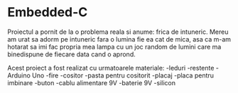 # Embedded-C
Proiectul a pornit de la o problema reala si anume: frica de intuneric.
Mereu am urat sa adorm pe intuneric fara o lumina fie ea cat de mica, asa ca m-am hotarat sa imi fac propria mea lampa cu un joc random de lumini care ma binedispune de fiecare data cand o aprond.

Acest proiect a fost realizat cu urmatoarele materiale:
-leduri
-restente
-Arduino Uno
-fire 
-cositor
-pasta pentru cositorit
-placaj
-placa pentru imbinare
-buton
-cablu alimentare 9V
-baterie 9V
-silicon

